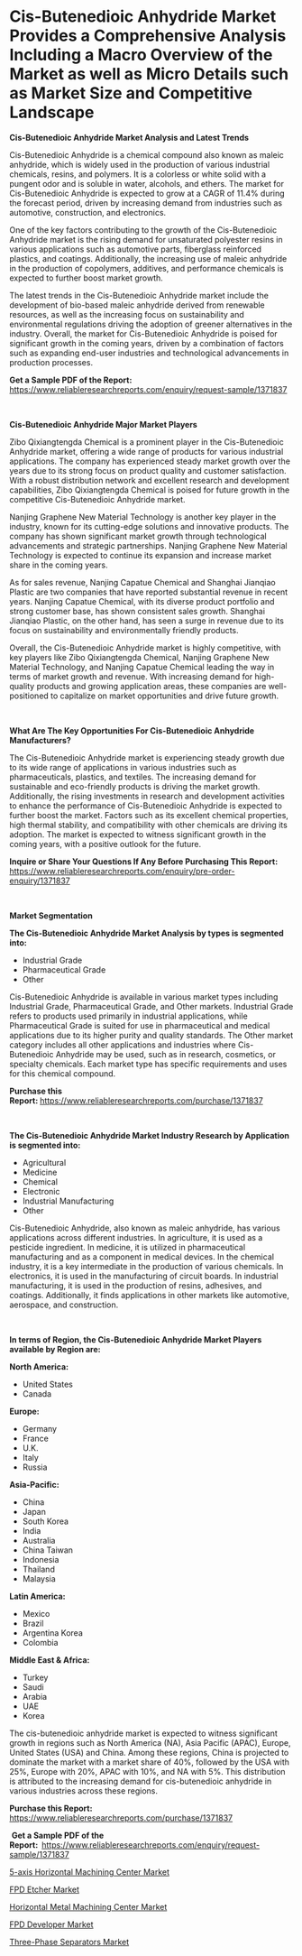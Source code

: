 <p><h1>Cis-Butenedioic Anhydride Market Provides a Comprehensive Analysis Including a Macro Overview of the Market as well as Micro Details such as Market Size and Competitive Landscape</h1></p><p><strong>Cis-Butenedioic Anhydride Market Analysis and Latest Trends</strong></p>
<p><p>Cis-Butenedioic Anhydride is a chemical compound also known as maleic anhydride, which is widely used in the production of various industrial chemicals, resins, and polymers. It is a colorless or white solid with a pungent odor and is soluble in water, alcohols, and ethers. The market for Cis-Butenedioic Anhydride is expected to grow at a CAGR of 11.4% during the forecast period, driven by increasing demand from industries such as automotive, construction, and electronics.</p><p>One of the key factors contributing to the growth of the Cis-Butenedioic Anhydride market is the rising demand for unsaturated polyester resins in various applications such as automotive parts, fiberglass reinforced plastics, and coatings. Additionally, the increasing use of maleic anhydride in the production of copolymers, additives, and performance chemicals is expected to further boost market growth.</p><p>The latest trends in the Cis-Butenedioic Anhydride market include the development of bio-based maleic anhydride derived from renewable resources, as well as the increasing focus on sustainability and environmental regulations driving the adoption of greener alternatives in the industry. Overall, the market for Cis-Butenedioic Anhydride is poised for significant growth in the coming years, driven by a combination of factors such as expanding end-user industries and technological advancements in production processes.</p></p>
<p><strong>Get a Sample PDF of the Report:&nbsp;</strong> <a href="https://www.reliableresearchreports.com/enquiry/request-sample/1371837">https://www.reliableresearchreports.com/enquiry/request-sample/1371837</a></p>
<p>&nbsp;</p>
<p><strong>Cis-Butenedioic Anhydride Major Market Players</strong></p>
<p><p>Zibo Qixiangtengda Chemical is a prominent player in the Cis-Butenedioic Anhydride market, offering a wide range of products for various industrial applications. The company has experienced steady market growth over the years due to its strong focus on product quality and customer satisfaction. With a robust distribution network and excellent research and development capabilities, Zibo Qixiangtengda Chemical is poised for future growth in the competitive Cis-Butenedioic Anhydride market.</p><p>Nanjing Graphene New Material Technology is another key player in the industry, known for its cutting-edge solutions and innovative products. The company has shown significant market growth through technological advancements and strategic partnerships. Nanjing Graphene New Material Technology is expected to continue its expansion and increase market share in the coming years.</p><p>As for sales revenue, Nanjing Capatue Chemical and Shanghai Jianqiao Plastic are two companies that have reported substantial revenue in recent years. Nanjing Capatue Chemical, with its diverse product portfolio and strong customer base, has shown consistent sales growth. Shanghai Jianqiao Plastic, on the other hand, has seen a surge in revenue due to its focus on sustainability and environmentally friendly products.</p><p>Overall, the Cis-Butenedioic Anhydride market is highly competitive, with key players like Zibo Qixiangtengda Chemical, Nanjing Graphene New Material Technology, and Nanjing Capatue Chemical leading the way in terms of market growth and revenue. With increasing demand for high-quality products and growing application areas, these companies are well-positioned to capitalize on market opportunities and drive future growth.</p></p>
<p>&nbsp;</p>
<p><strong>What Are The Key Opportunities For Cis-Butenedioic Anhydride Manufacturers?</strong></p>
<p><p>The Cis-Butenedioic Anhydride market is experiencing steady growth due to its wide range of applications in various industries such as pharmaceuticals, plastics, and textiles. The increasing demand for sustainable and eco-friendly products is driving the market growth. Additionally, the rising investments in research and development activities to enhance the performance of Cis-Butenedioic Anhydride is expected to further boost the market. Factors such as its excellent chemical properties, high thermal stability, and compatibility with other chemicals are driving its adoption. The market is expected to witness significant growth in the coming years, with a positive outlook for the future.</p></p>
<p><strong>Inquire or Share Your Questions If Any Before Purchasing This Report:</strong> <a href="https://www.reliableresearchreports.com/enquiry/pre-order-enquiry/1371837">https://www.reliableresearchreports.com/enquiry/pre-order-enquiry/1371837</a></p>
<p>&nbsp;</p>
<p><strong>Market Segmentation</strong></p>
<p><strong>The Cis-Butenedioic Anhydride Market Analysis by types is segmented into:</strong></p>
<p><ul><li>Industrial Grade</li><li>Pharmaceutical Grade</li><li>Other</li></ul></p>
<p><p>Cis-Butenedioic Anhydride is available in various market types including Industrial Grade, Pharmaceutical Grade, and Other markets. Industrial Grade refers to products used primarily in industrial applications, while Pharmaceutical Grade is suited for use in pharmaceutical and medical applications due to its higher purity and quality standards. The Other market category includes all other applications and industries where Cis-Butenedioic Anhydride may be used, such as in research, cosmetics, or specialty chemicals. Each market type has specific requirements and uses for this chemical compound.</p></p>
<p><strong>Purchase this Report:&nbsp;</strong><a href="https://www.reliableresearchreports.com/purchase/1371837">https://www.reliableresearchreports.com/purchase/1371837</a></p>
<p>&nbsp;</p>
<p><strong>The Cis-Butenedioic Anhydride Market Industry Research by Application is segmented into:</strong></p>
<p><ul><li>Agricultural</li><li>Medicine</li><li>Chemical</li><li>Electronic</li><li>Industrial Manufacturing</li><li>Other</li></ul></p>
<p><p>Cis-Butenedioic Anhydride, also known as maleic anhydride, has various applications across different industries. In agriculture, it is used as a pesticide ingredient. In medicine, it is utilized in pharmaceutical manufacturing and as a component in medical devices. In the chemical industry, it is a key intermediate in the production of various chemicals. In electronics, it is used in the manufacturing of circuit boards. In industrial manufacturing, it is used in the production of resins, adhesives, and coatings. Additionally, it finds applications in other markets like automotive, aerospace, and construction.</p></p>
<p>&nbsp;</p>
<p><strong>In terms of Region, the Cis-Butenedioic Anhydride Market Players available by Region are:</strong></p>
<p>
    <p> <strong> North America: </strong>
        <ul>
            <li>United States</li>
            <li>Canada</li>
        </ul>
        </p> 
    <p> <strong> Europe: </strong>
        <ul>
            <li>Germany</li>
            <li>France</li>
            <li>U.K.</li>
            <li>Italy</li>
            <li>Russia</li>
        </ul>
        </p> 
    <p> <strong> Asia-Pacific: </strong>
        <ul>
            <li>China</li>
            <li>Japan</li>
            <li>South Korea</li>
            <li>India</li>
            <li>Australia</li>
            <li>China Taiwan</li>
            <li>Indonesia</li>
            <li>Thailand</li>
            <li>Malaysia</li>
        </ul>
        </p> 
    <p> <strong> Latin America: </strong>
        <ul>
            <li>Mexico</li>
            <li>Brazil</li>
            <li>Argentina Korea</li>
            <li>Colombia</li>
        </ul>
        </p> 
    <p> <strong> Middle East & Africa: </strong>
        <ul>
            <li>Turkey</li>
            <li>Saudi</li>
            <li>Arabia</li>
            <li>UAE</li>
            <li>Korea</li>
        </ul>
    </p>
    </p>
<p><p>The cis-butenedioic anhydride market is expected to witness significant growth in regions such as North America (NA), Asia Pacific (APAC), Europe, United States (USA) and China. Among these regions, China is projected to dominate the market with a market share of 40%, followed by the USA with 25%, Europe with 20%, APAC with 10%, and NA with 5%. This distribution is attributed to the increasing demand for cis-butenedioic anhydride in various industries across these regions.</p></p>
<p><strong>Purchase this Report: </strong><a href="https://www.reliableresearchreports.com/purchase/1371837">https://www.reliableresearchreports.com/purchase/1371837</a></p>
<p>&nbsp;<strong>Get a Sample PDF of the Report:&nbsp;&nbsp;</strong><a href="https://www.reliableresearchreports.com/enquiry/request-sample/1371837">https://www.reliableresearchreports.com/enquiry/request-sample/1371837</a></p>
<p><strong></strong></p>
<p><p><a href="https://medium.com/@ashleyhills1920/5-axis-horizontal-machining-center-market-research-report-its-history-and-forecast-2024-to-2031-305935c46245">5-axis Horizontal Machining Center Market</a></p><p><a href="https://medium.com/p/157f02196c21/edit">FPD Etcher Market</a></p><p><a href="https://medium.com/@ashleyhills1920/horizontal-metal-machining-center-nbsp-market-focuses-on-market-share-size-and-projected-forecast-d8f36322655a">Horizontal Metal Machining Center Market</a></p><p><a href="https://medium.com/@royalmiller09/fpd-developer-market-size-market-outlook-and-market-forecast-2024-to-2031-de79c1b9dc55">FPD Developer Market</a></p><p><a href="https://medium.com/@juansmith1961/three-phase-separators-market-comprehensive-assessment-by-type-application-and-geography-9c47fe026b58">Three-Phase Separators Market</a></p></p>